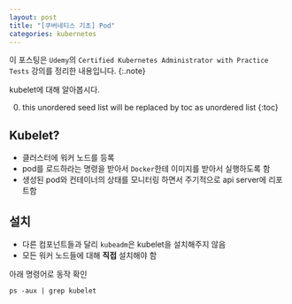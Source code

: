 ```yaml
---
layout: post
title: "[쿠버네티스 기초] Pod"
categories: kubernetes
---
```


이 포스팅은 `Udemy`의 `Certified Kubernetes Administrator with Practice Tests` 강의를 정리한 내용입니다.
{:.note}

kubelet에 대해 알아봅시다.

0. this unordered seed list will be replaced by toc as unordered list
{:toc}

## Kubelet?

- 클러스터에 워커 노드를 등록
- pod를 로드하라는 명령을 받아서 `Docker`한테 이미지를 받아서 실행하도록 함
- 생성된 pod와 컨테이너의 상태를 모니터링 하면서 주기적으로 api server에 리포트함

## 설치

- 다른 컴포넌트들과 달리 `kubeadm`은 kubelet을 설치해주지 않음
- 모든 워커 노드들에 대해 **직접** 설치해야 함

아래 명령어로 동작 확인

```
ps -aux | grep kubelet
```
